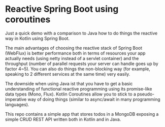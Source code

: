 # Reactive Spring Boot using coroutines

Just a quick demo with a comparison to Java how to do things the reactive way in Kotlin using Spring Boot.

The main advantages of choosing the reactive stack of Spring Boot (WebFlux) is better performance both in terms 
of resources your app actually needs (using netty instead of a servlet container) and the throughput (number of 
parallel requests your server can handle goes up by factor 4~5). You can also do things the non-blocking way
(for example, speaking to 2 different services at the same time) very easily.

The downside when using Java ist that you have to get a basic understanding of functional reactive programming
using its promise-like data types (Mono, Flux). Kotlin Coroutines allow you to stick to a pseudo-imperative way of
doing things (similar to async/await in many programming languages).

This repo contains a simple app that stores todos in a MongoDB exposing a simple CRUD REST API written both in Kotlin
and in Java.
